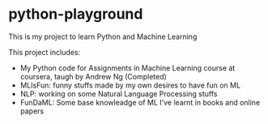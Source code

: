 # python-playground

This is my project to learn Python and Machine Learning

This project includes:

- My Python code for Assignments in Machine Learning course at coursera, taugh by Andrew Ng (Completed)
- MLIsFun: funny stuffs made by my own desires to have fun on ML
- NLP: working on some Natural Language Processing stuffs
- FunDaML: Some base knowleadge of ML I've learnt in books and online papers